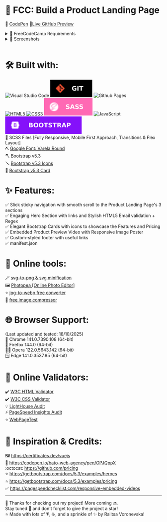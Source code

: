 # 🚀 FCC: Build a Product Landing Page

📝 [CodePen](https://codepen.io/ralitsavoronevska/pen/GgJKYWp/)
🔗[Live GitHub Preview](https://ralitsavoronevska.github.io/fcc-product-landing-page/)

<details>
<summary>🎯 FreeCodeCamp Requirements</summary>

<br>

![FreeCodeCamp](https://img.shields.io/badge/Freecodecamp-%23123.svg?&style=for-the-badge&logo=freecodecamp&logoColor=green/)

Responsive Web Design Projects - Build a Product Landing Page

Objective: Build an app that is functionally similar to https://codepen.io/freeCodeCamp/pen/RKRbwL. Do not copy this demo project.

Fulfill the below user stories and get all of the tests to pass. Give it your own personal style.

> You can use HTML, JavaScript, and CSS to complete this project. Plain CSS is recommended because that is what the lessons have covered so far and you should get some practice with plain CSS. You can use Bootstrap or SASS if you choose. Additional technologies (just for example jQuery, React, Angular, or Vue) are not recommended for this project, and using them is at your own risk. Other projects will give you a chance to work with different technology stacks like React. We will accept and try to fix all issue reports that use the suggested technology stack for this project. Happy coding!

✅ User Story #1: Your product landing page should have a header element with a corresponding id="header".                                                 
🖼️ User Story #2: You can see an image within the header element with a corresponding id="header-img" (A logo would make a good image here).             
🧭 User Story #3: Within the #header element, you can see a nav element with a corresponding id="nav-bar".                                                
🔗 User Story #4: You can see at least three clickable elements inside the nav element, each with the class nav-link.                                     
🏃‍♂️ User Story #5: When you click a .nav-link button in the nav element, you are taken to the corresponding section of the landing page.                
🎬 User Story #6: You can watch an embedded product video with id="video".                                                                                
📝 User Story #7: Your landing page has a form element with a corresponding id="form".                                                                    
✉️ User Story #8: Within the form, there is an input field with id="email" where you can enter an email address.                                          
💬 User Story #9: The #email input field should have placeholder text to let users know what the field is for.                                            
✅ User Story #10: The #email input field uses HTML5 validation to confirm that the entered text is an email address.                                      
📤 User Story #11: Within the form, there is a submit input with a corresponding id="submit".                                                             
📧 User Story #12: When you click the #submit element, the email is submitted to a static page (use this mock URL: https://www.freecodecamp.com/email-submit).                                                                                                                                            
📌 User Story #13: The navbar should always be at the top of the viewport.                                                                                
📱 User Story #14: Your product landing page should have at least one media query.                                                                        
🧩 User Story #15: Your product landing page should utilize CSS flexbox at least once.                                                                    

You can build your project by forking this [CodePen pen](https://codepen.io/freeCodeCamp/pen/MJjpwO/).
Or you can use this CDN link to run the tests in any environment you like:
https://cdn.freecodecamp.org/testable-projects-fcc/v1/bundle.js.
Once you're done, submit the URL to your working project with all its tests passing.
Remember to use the [Read-Search-Ask](https://www.freecodecamp.org/forum/t/how-to-get-help-when-you-are-stuck/19514/) method if you get stuck.

</details>

<details>
<summary>📸 Screenshots</summary>

## 🖥️ Desktop preview:
<img src="dist/img/fcc-product-landing-page-desktop-preview.png" loading="lazy">

## 📱 Tablet preview:
<img src="dist/img/fcc-product-landing-page-tablet-preview.png" loading="lazy">

<table>
  <tr>
    <td colspan="2">📱 Mobile Preview:</td>
  </tr>
  <tr>
    <td><img src="dist/img/fcc-product-landing-page-mobile-preview-1.png" loading="lazy"></td>
    <td><img src="dist/img/fcc-product-landing-page-mobile-preview-2.png" loading="lazy"></td>
  </tr>
</table>

<br>

# 🏅 W3C HTML Validator
<img src="dist/img/fcc-product-landing-page-w3-html-validator.png" loading="lazy">

<br>

# 🏅 W3C CSS Validator
<img src="dist/img/fcc-product-landing-page-w3c-css-validator.png" loading="lazy">

<br>

# 🌈 Chrome LightHouse Audit

Desktop:

<img src="dist/img/fcc-product-landing-page-light-house-audit-desktop.png" loading="lazy">

<br>

Mobile:

<img src="dist/img/fcc-product-landing-page-light-house-audit-mobile.png" loading="lazy">

<br>

# ⚡ PageSpeed Insights Results

Desktop:

<img src="dist/img/fcc-product-landing-page-pagespeed-insights-desktop.png" loading="lazy">

<br>

Mobile:

<img src="dist/img/fcc-product-landing-page-pagespeed-insights-mobile.png" loading="lazy">

</details>  
        
<br> 

# 🛠️ Built with:
![Visual Studio Code](https://img.shields.io/badge/Visual%20Studio%20Code-0078d7.svg?style=for-the-badge&logo=visual-studio-code&logoColor=white/)
<img src="./dist/img/svgs/git.svg?sanitize=true" alt="Git icon" loading="lazy"> ![Github Pages](https://img.shields.io/badge/github%20pages-121013?style=for-the-badge&logo=github&logoColor=white/)                                                                        
![HTML5](https://img.shields.io/badge/html5-%23FFFFFF.svg?style=for-the-badge&logo=html5&logoColor=white/) ![CSS3](https://img.shields.io/badge/css3-%231572B6.svg?style=for-the-badge&logo=css3&logoColor=white/) <img src="./dist/img/svgs/sass.svg?sanitize=true" alt="Sass icon" loading="lazy"> ![JavaScript](https://img.shields.io/badge/javascript-%23323330.svg?style=for-the-badge&logo=javascript&logoColor=%23F7DF1E/) <img src="./dist/img/svgs/bootstrap.svg?sanitize=true" alt="Bootstrap icon" loading="lazy">      
🔨 SCSS Files [Fully Responsive, Mobile First Approach, Transitions & Flex Layout]           
⛏️ [Google Font: Varela Round](https://fonts.google.com/specimen/Varela+Round/)                                                                  
🪓 [Bootstrap v5.3](https://getbootstrap.com/docs/5.3/getting-started/introduction/)                                                             
🪛 [Bootstrap v5.3 Icons](https://icons.getbootstrap.com/)                                                                                       
🔩 [Bootstrap v5.3 Card](https://getbootstrap.com/docs/5.3/components/card/)  

# ✨ Features:
✅ Slick sticky navigation with smooth scroll to the Product Landing Page's 3 sections                                                            
✅ Engaging Hero Section with links and Stylish HTML5 Email validation + Regex                                                                    
✅ Elegant Bootstrap Cards with icons to showcase the Features and Pricing                                                                       
✅ Embedded Product Preview Video with Responsive Image Poster                                                                                   
✅ Custom-styled footer with useful links                                                                                                         
✅ manifest.json                                                                                                                                  

# 🧰 Online tools:
🪄 [svg-to-png & svg minification](https://www.svgviewer.dev/svg-to-png/)       
🖼️ [Photopea [Online Photo Editor]](https://www.photopea.com/)                                                                                  
⭐ [jpg-to-webp free converter](https://www.freeconvert.com/jpg-to-webp/)   
💫 [free image compressor](https://compress-or-die.com/webp/)                                                                                     

# 🌐 Browser Support:
(Last updated and tested: 18/10/2025)                                                                                                                 
🌟 Chrome 141.0.7390.108 (64-bit)                                                                                                                      
🦊 Firefox 144.0 (64-bit)                                                                                                                           
🏴‍☠️ Opera 122.0.5643.142 (64-bit)                                                                                                                   
🪟 Edge 141.0.3537.85 (64-bit)                                                                                                                        

# 🧪 Online Validators:
✔️ [W3C HTML Validator](https://validator.w3.org/)                                                                                               
✔️ [W3C CSS Validator](https://jigsaw.w3.org/css-validator/)                                                                                     
💡 [LightHouse Audit](https://developers.google.com/web/tools/lighthouse/)                                                                       
⚡ [PageSpeed Insights Audit](https://pagespeed.web.dev/)                                                                                    
⭐ [WebPageTest](https://www.webpagetest.org/)                                                                                                    

# 🌟 Inspiration & Credits:
🖼️ https://certificates.dev/vuejs                                                                                                               
📝 https://codepen.io/bato-web-agency/pen/OPJQppX                                                                                                
:octocat: https://github.com/pricing                                                                                                             
⭐ https://getbootstrap.com/docs/5.3/examples/heroes                                                                                              
⭐ https://getbootstrap.com/docs/5.3/examples/pricing     
✅ https://pagespeedchecklist.com/responsive-embedded-videos                                                                                      

---
  
🙌 Thanks for checking out my project! More coming 🔜.                                                                                           
Stay tuned 🚀 and don't forget to give the project a star!                                                                                       
⭐ Made with lots of 💗, ☕, and a sprinkle of ✨ by Ralitsa Voronevska!  

